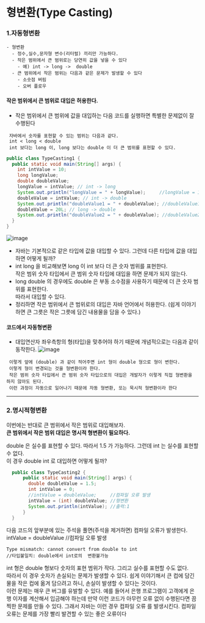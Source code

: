 #  형변환(Type Casting)
  ### 1.자동형변환
    - 형변환
      - 정수,실수,문자형 변수(리터럴) 끼리만 가능하다.
      - 작은 범위에서 큰 범위로는 당연히 값을 넣을 수 있다
        - 예) int -> long ->  double
      - 큰 범위에서 작은 범위는 다음과 같은 문제가 발생할 수 있다
        - 소숫점 버림
        - 오버 플로우
  #### 작은 범위에서 큰 범위로 대입은 허용한다.
  - 작은 범위에서 큰 범위에 값을 대입하는 다음 코드를 실행하면 특별한 문제없이 잘 수행된다
  
   ```
    자바에서 숫자를 표현할 수 있는 범위는 다음과 같다.
    int < long < double
    int 보다는 long 이, long 보다는 double 이 더 큰 범위를 표현할 수 있다.
  ```

```java
public class TypeCasting1 {
  public static void main(String[] args) {
    int intValue = 10;
    long longValue;
    double doubleValue;
    longValue = intValue; // int -> long
    System.out.println("longValue = " + longValue);     //longValue = 10
    doubleValue = intValue; // int -> double
    System.out.println("doubleValue1 = " + doubleValue); //doubleValue1 = 10.0
    doubleValue = 20L; // long -> double
    System.out.println("doubleValue2 = " + doubleValue); //doubleValue2 = 20.0
  }
}
```
![image](https://github.com/2023-12-JAVA-DEVELOPER-149/01.JAVA_FUNDMENTAL/assets/75401545/89000c8f-ef38-42d2-a078-fdeb9e87dd5e)

  - 자바는 기본적으로 같은 타입에 값을 대입할 수 있다. 그런데 다른 타입에 값을 대입하면 어떻게 될까?
  - int long 을 비교해보면 long 이 int 보다 더 큰 숫자 범위를 표현한다. <br>
     작은 범위 숫자 타입에서 큰 범위 숫자 타입에 대입을 하면 문제가 되지 않는다.<br>
  - long double 의 경우에도 double 은 부동 소수점을 사용하기 때문에 더 큰 숫자 범위를 표현한다. <br>
     따라서 대입할 수 있다.
  - 정리하면 작은 범위에서 큰 범위로의 대입은 자바 언어에서 허용한다.
     (쉽게 이야기하면 큰 그릇은 작은 그릇에 담긴 내용물을 담을 수 있다.)

#### 코드에서 자동형변환
   - 대입연산자 좌우측항의 형(타입)을 맞추어야 하기 때문에 개념적으로는 다음과 같이 동작한다.
      ![image](https://github.com/2023-12-JAVA-DEVELOPER-149/01.JAVA_FUNDMENTAL/assets/75401545/e8d0a378-a01c-4268-8df9-f323c7001e20)
   ```
    이렇게 앞에 (double) 과 같이 적어주면 int 형이 double 형으로 형이 변한다.
    이렇게 형이 변경되는 것을 형변환이라 한다.
    작은 범위 숫자 타입에서 큰 범위 숫자 타입으로의 대입은 개발자가 이렇게 직접 형변환을 하지 않아도 된다.
    이런 과정이 자동으로 일어나기 때문에 자동 형변환, 또는 묵시적 형변환이라 한다
   ```
   <hr>
   
 ### 2.명시적형변환    
  이번에는 반대로 큰 범위에서 작은 범위로 대입해보자.<br>
    **큰 범위에서 작은 범위 대입은 명시적 형변환이 필요하다.**

  double 은 실수를 표현할 수 있다. 따라서 1.5 가 가능하다. 그런데 int 는 실수를 표현할 수 없다.<br> 
  이 경우 double int 로 대입하면 어떻게 될까?  

```java
  public class TypeCasting2 {
      public static void main(String[] args) {
        double doubleValue = 1.5;
        int intValue = 0;
        //intValue = doubleValue;     //컴파일 오류 발생
        intValue = (int) doubleValue; //형변환
        System.out.println(intValue); //출력:1
      }
  }
```
   다음 코드의 앞부분에 있는 주석을 풀면(주석을 제거하면) 컴파일 오류가 발생한다.
   intValue = doubleValue //컴파일 오류 발생
  ```
  Type mismatch: cannot convert from double to int
  //타입불일치: double에서 int로의  변환불가능 
  ```
  int 형은 double 형보다 숫자의 표현 범위가 작다. 그리고 실수를 표현할 수도 없다. <br>
  따라서 이 경우 숫자가 손실되는 문제가 발생할 수 있다. 
  쉽게 이야기해서 큰 컵에 담긴 물을 작은 컵에 옮겨 담으려고 하니, 손실이 발생할 수 있다는 것이다.<br>
  이런 문제는 매우 큰 버그를 유발할 수 있다. 
  예를 들어서 은행 프로그램이 고객에게 은행 이자를 계산해서 입금해야 하는데 만약 이런 코드가 아무런 오류 없이 수행된다면 끔찍한 문제를 만들 수 있다. 
  그래서 자바는 이런 경우 컴파일 오류 를 발생시킨다. 컴파일 오류는 문제를 가장 빨리 발견할 수 있는 좋은 오류이다

     
